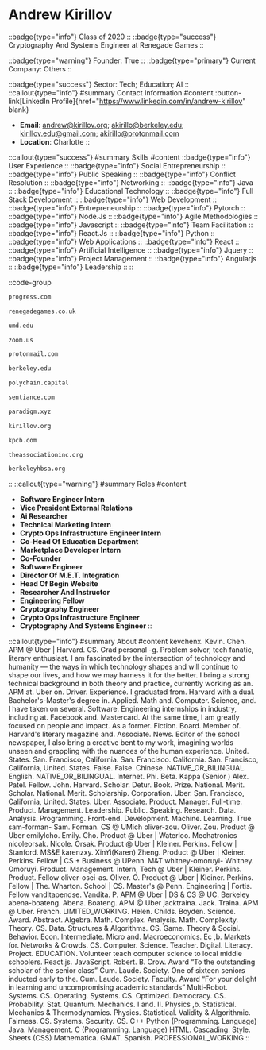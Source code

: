 # Andrew Kirillov
::badge{type="info"}
Class of 2020
::
::badge{type="success"}
Cryptography And Systems Engineer at Renegade Games
::

::badge{type="warning"}
Founder: True
::
::badge{type="primary"}
Current Company: Others
::

::badge{type="success"}
Sector: Tech; Education; AI
::
::callout{type="info"}
#summary
Contact Information
#content
:button-link[LinkedIn Profile]{href="https://www.linkedin.com/in/andrew-kirillov" blank}
- **Email**: andrew@kirillov.org; akirillo@berkeley.edu; kirillov.edu@gmail.com; akirillo@protonmail.com
- **Location**: Charlotte
::

::callout{type="success"}
#summary
Skills
#content
::badge{type="info"}
User Experience
::
::badge{type="info"}
Social Entrepreneurship
::
::badge{type="info"}
Public Speaking
::
::badge{type="info"}
Conflict Resolution
::
::badge{type="info"}
Networking
::
::badge{type="info"}
Java
::
::badge{type="info"}
Educational Technology
::
::badge{type="info"}
Full Stack Development
::
::badge{type="info"}
Web Development
::
::badge{type="info"}
Entrepreneurship
::
::badge{type="info"}
Pytorch
::
::badge{type="info"}
Node.Js
::
::badge{type="info"}
Agile Methodologies
::
::badge{type="info"}
Javascript
::
::badge{type="info"}
Team Facilitation
::
::badge{type="info"}
React.Js
::
::badge{type="info"}
Python
::
::badge{type="info"}
Web Applications
::
::badge{type="info"}
React
::
::badge{type="info"}
Artificial Intelligence
::
::badge{type="info"}
Jquery
::
::badge{type="info"}
Project Management
::
::badge{type="info"}
Angularjs
::
::badge{type="info"}
Leadership
::
::

::code-group
```bash [Progress]
progress.com
```
```bash [Renegade Games]
renegadegames.co.uk
```
```bash [University of Maryland]
umd.edu
```
```bash [Zoom Video Communications]
zoom.us
```
```bash [ProtonMail]
protonmail.com
```
```bash [UC Berkeley]
berkeley.edu
```
```bash [Polychain Capital]
polychain.capital
```
```bash [Sentiance]
sentiance.com
```
```bash [Paradigm]
paradigm.xyz
```
```bash [Kirillov]
kirillov.org
```
```bash [Kleiner Perkins Caufield & Byers]
kpcb.com
```
```bash [The Association For Community Living]
theassociationinc.org
```
```bash [Haas Business School Association (Hbsa)]
berkeleyhbsa.org
```
::
::callout{type="warning"}
#summary
Roles
#content
- **Software Engineer Intern**
- **Vice President External Relations**
- **Ai Researcher**
- **Technical Marketing Intern**
- **Crypto Ops Infrastructure Engineer Intern**
- **Co-Head Of Education Department**
- **Marketplace Developer Intern**
- **Co-Founder**
- **Software Engineer**
- **Director Of M.E.T. Integration**
- **Head Of Begin Website**
- **Researcher And Instructor**
- **Engineering Fellow**
- **Cryptography Engineer**
- **Crypto Ops Infrastructure Engineer**
- **Cryptography And Systems Engineer**
::

::callout{type="info"}
#summary
About
#content
kevchenx. Kevin. Chen. APM @ Uber | Harvard. CS. Grad personal -g. Problem solver, tech fanatic, literary enthusiast. I am fascinated by the intersection of technology and humanity — the ways in which technology shapes and will continue to shape our lives, and how we may harness it for the better. I bring a strong technical background in both theory and practice, currently working as an. APM at. Uber on. Driver. Experience. I graduated from. Harvard with a dual. Bachelor's-Master's degree in. Applied. Math and. Computer. Science, and. I have taken on several. Software. Engineering internships in industry, including at. Facebook and. Mastercard. At the same time, I am greatly focused on people and impact. As a former. Fiction. Board. Member of. Harvard's literary magazine and. Associate. News. Editor of the school newspaper, I also bring a creative bent to my work, imagining worlds unseen and grappling with the nuances of the human experience. United. States. San. Francisco, California. San. Francisco. California. San. Francisco, California, United. States. False. False. Chinese. NATIVE_OR_BILINGUAL. English. NATIVE_OR_BILINGUAL. Internet. Phi. Beta. Kappa (Senior ) Alex. Patel. Fellow. John. Harvard. Scholar. Detur. Book. Prize. National. Merit. Scholar. National. Merit. Scholarship. Corporation. Uber. San. Francisco, California, United. States. Uber. Associate. Product. Manager. Full-time. Product. Management. Leadership. Public. Speaking. Research. Data. Analysis. Programming. Front-end. Development. Machine. Learning. True sam-forman- Sam. Forman. CS @ UMich oliver-zou. Oliver. Zou. Product @ Uber emilylcho. Emily. Cho. Product @ Uber | Waterloo. Mechatronics nicoleorsak. Nicole. Orsak. Product @ Uber | Kleiner. Perkins. Fellow | Stanford. MS&E karenzxy. XinYi(Karen) Zheng. Product @ Uber | Kleiner. Perkins. Fellow | CS + Business @ UPenn. M&T whitney-omoruyi- Whitney. Omoruyi. Product. Management. Intern, Tech @ Uber | Kleiner. Perkins. Product. Fellow oliver-osei-as. Oliver. O. Product @ Uber | Kleiner. Perkins. Fellow | The. Wharton. School | CS. Master's @ Penn. Engineering | Fortis. Fellow vanditapendse. Vandita. P. APM @ Uber | DS & CS @ UC. Berkeley abena-boateng. Abena. Boateng. APM @ Uber jacktraina. Jack. Traina. APM @ Uber. French. LIMITED_WORKING. Helen. Childs. Boyden. Science. Award. Abstract. Algebra. Math. Complex. Analysis. Math. Complexity. Theory. CS. Data. Structures & Algorithms. CS. Game. Theory & Social. Behavior. Econ. Intermediate. Micro and. Macroeconomics. Ec ,b. Markets for. Networks & Crowds. CS. Computer. Science. Teacher. Digital. Literacy. Project. EDUCATION. Volunteer teach computer science to local middle schoolers. React.js. JavaScript. Robert. B. Crow. Award “To the outstanding scholar of the senior class” Cum. Laude. Society. One of sixteen seniors inducted early to the. Cum. Laude. Society. Faculty. Award “For your delight in learning and uncompromising academic standards” Multi-Robot. Systems. CS. Operating. Systems. CS. Optimized. Democracy. CS. Probability. Stat. Quantum. Mechanics. I and. II. Physics ,b. Statistical. Mechanics & Thermodynamics. Physics. Statistical. Validity & Algorithmic. Fairness. CS. Systems. Security. CS. C++ Python (Programming. Language) Java. Management. C (Programming. Language) HTML. Cascading. Style. Sheets (CSS) Mathematica. GMAT. Spanish. PROFESSIONAL_WORKING
::
